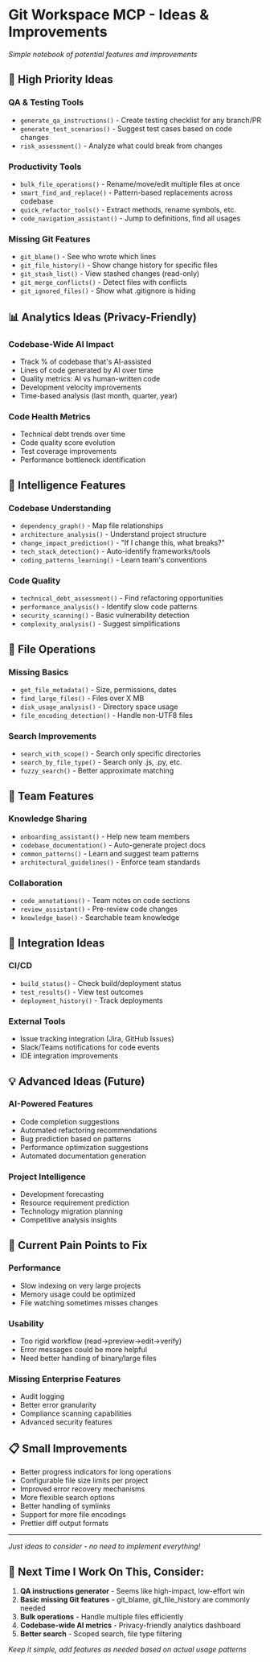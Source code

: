 # Git Workspace MCP - Ideas & Improvements

*Simple notebook of potential features and improvements*

## 🚀 **High Priority Ideas**

### **QA & Testing Tools**
- `generate_qa_instructions()` - Create testing checklist for any branch/PR
- `generate_test_scenarios()` - Suggest test cases based on code changes
- `risk_assessment()` - Analyze what could break from changes

### **Productivity Tools** 
- `bulk_file_operations()` - Rename/move/edit multiple files at once
- `smart_find_and_replace()` - Pattern-based replacements across codebase
- `quick_refactor_tools()` - Extract methods, rename symbols, etc.
- `code_navigation_assistant()` - Jump to definitions, find all usages

### **Missing Git Features**
- `git_blame()` - See who wrote which lines
- `git_file_history()` - Show change history for specific files
- `git_stash_list()` - View stashed changes (read-only)
- `git_merge_conflicts()` - Detect files with conflicts
- `git_ignored_files()` - Show what .gitignore is hiding

## 📊 **Analytics Ideas (Privacy-Friendly)**

### **Codebase-Wide AI Impact**
- Track % of codebase that's AI-assisted
- Lines of code generated by AI over time
- Quality metrics: AI vs human-written code
- Development velocity improvements
- Time-based analysis (last month, quarter, year)

### **Code Health Metrics**
- Technical debt trends over time
- Code quality score evolution
- Test coverage improvements
- Performance bottleneck identification

## 🧠 **Intelligence Features**

### **Codebase Understanding**
- `dependency_graph()` - Map file relationships
- `architecture_analysis()` - Understand project structure
- `change_impact_prediction()` - "If I change this, what breaks?"
- `tech_stack_detection()` - Auto-identify frameworks/tools
- `coding_patterns_learning()` - Learn team's conventions

### **Code Quality**
- `technical_debt_assessment()` - Find refactoring opportunities
- `performance_analysis()` - Identify slow code patterns
- `security_scanning()` - Basic vulnerability detection
- `complexity_analysis()` - Suggest simplifications

## 🔧 **File Operations**

### **Missing Basics**
- `get_file_metadata()` - Size, permissions, dates
- `find_large_files()` - Files over X MB
- `disk_usage_analysis()` - Directory space usage
- `file_encoding_detection()` - Handle non-UTF8 files

### **Search Improvements**
- `search_with_scope()` - Search only specific directories
- `search_by_file_type()` - Search only .js, .py, etc.
- `fuzzy_search()` - Better approximate matching

## 🤝 **Team Features**

### **Knowledge Sharing**
- `onboarding_assistant()` - Help new team members
- `codebase_documentation()` - Auto-generate project docs
- `common_patterns()` - Learn and suggest team patterns
- `architectural_guidelines()` - Enforce team standards

### **Collaboration**
- `code_annotations()` - Team notes on code sections
- `review_assistant()` - Pre-review code changes
- `knowledge_base()` - Searchable team knowledge

## 🔌 **Integration Ideas**

### **CI/CD**
- `build_status()` - Check build/deployment status
- `test_results()` - View test outcomes
- `deployment_history()` - Track deployments

### **External Tools**
- Issue tracking integration (Jira, GitHub Issues)
- Slack/Teams notifications for code events
- IDE integration improvements

## 💡 **Advanced Ideas (Future)**

### **AI-Powered Features**
- Code completion suggestions
- Automated refactoring recommendations  
- Bug prediction based on patterns
- Performance optimization suggestions
- Automated documentation generation

### **Project Intelligence**
- Development forecasting
- Resource requirement prediction
- Technology migration planning
- Competitive analysis insights

## 🐛 **Current Pain Points to Fix**

### **Performance**
- Slow indexing on very large projects
- Memory usage could be optimized
- File watching sometimes misses changes

### **Usability**
- Too rigid workflow (read→preview→edit→verify)
- Error messages could be more helpful
- Need better handling of binary/large files

### **Missing Enterprise Features**
- Audit logging
- Better error granularity  
- Compliance scanning capabilities
- Advanced security features

## 📋 **Small Improvements**

- Better progress indicators for long operations
- Configurable file size limits per project
- Improved error recovery mechanisms
- More flexible search options
- Better handling of symlinks
- Support for more file encodings
- Prettier diff output formats

---

*Just ideas to consider - no need to implement everything!*

## 🎯 **Next Time I Work On This, Consider:**

1. **QA instructions generator** - Seems like high-impact, low-effort win
2. **Basic missing Git features** - git_blame, git_file_history are commonly needed
3. **Bulk operations** - Handle multiple files efficiently
4. **Codebase-wide AI metrics** - Privacy-friendly analytics dashboard
5. **Better search** - Scoped search, file type filtering

*Keep it simple, add features as needed based on actual usage patterns*
